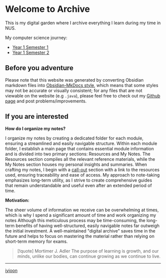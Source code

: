 # Welcome to Archive

  

This is my digital garden where I archive everything I learn during my time in NUS.

My computer science journey:

- [Year 1 Semester 1](Year%201%20Semester%201/Year%201%20Semester%201.md)
- [Year 1 Semester 2](Year%201%20Semester%202/Year%201%20Semester%202.md)

## Before you adventure

Please note that this website was generated by converting Obsidian markdown files into [Obsidian-MkDocs style](https://github.com/jobindjohn/obsidian-publish-mkdocs), which means that some styles may not be accurate or visually consistent; for any files that are not viewable on the website (e.g `.java`), please feel free to check out my [Github page](https://github.com/iyioon/iyioon-notes/tree/main/docs) and post problems/improvements.

## If you are interested

**How do I organize my notes?**

I organize my notes by creating a dedicated folder for each module, ensuring a streamlined and easily navigable structure. Within each module folder, I establish a main page that contains essential module information and is divided into two primary sections: Resources and My Notes. The Resources section compiles all the relevant reference materials, while the My Notes section houses my personal insights and summaries. When crafting my notes, I begin with a [call-out](https://squidfunk.github.io/mkdocs-material/reference/admonitions/) section with a link to the resources used, ensuring traceability and ease of access. My approach to note-taking emphasizes long-term utility, as I strive to create comprehensive guides that remain understandable and useful even after an extended period of time. 

**Motivation:**

The sheer volume of information we receive can be overwhelming at times, which is why I spend a significant amount of time and work organizing my notes  Although this meticulous process may be time-consuming, the long-term benefits of having well-structured, easily navigable notes far outweigh the initial investment. A well-maintained "digital archive" saves time in the future and helps to focus on mastering the material rather than relying on short-term memory for exams.

>[!quote] Mortimer J. Adler
>The purpose of learning is growth, and our minds, unlike our bodies, can continue growing as we continue to live.

---

<span class="center-menu">[iyioon](https://www.iyioon.com) </span>
